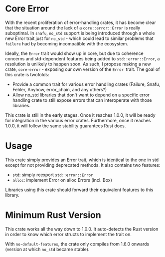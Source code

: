 # Core Error

With the recent proliferation of error-handling crates, it has become clear that
the situation around the lack of a `core::error::Error` is really suboptimal. In
`snafu`, `no_std` support is being introduced through a whole new Error trait
just for `no_std` - which could lead to similar problems that `failure` had by
becoming incompatible with the ecosystem.

Ideally, the `Error` trait would show up in core, but due to coherence concerns
and std-dependent features being added to `std::error::Error`, a resolution is
unlikely to happen soon.  As such, I propose making a new crate, `core-error` -
exposing our own version of the `Error `trait. The goal of this crate is
twofolds:

- Provide a common trait for various error handling crates (Failure, Snafu,
  Fehler, Anyhow, error_chain, and any others?)
- Allow no_std libraries that don't want to depend on a specific error handling
  crate to still expose errors that can interoperate with those libraries.

This crate is still in the early stages. Once it reaches 1.0.0, it will be ready
for integration in the various error crates. Furthermore, once it reaches 1.0.0,
it will follow the same stability guarantees Rust does.

# Usage
This crate simply provides an Error trait, which is identical to the one in std
except for not providing deprecated methods. It also contains two features:

- `std`: simply reexport `std::error::Error`
- `alloc`: implement Error on alloc Errors (incl. Box)

Libraries using this crate should forward their equivalent features to this library.

# Minimum Rust Version

This crate works all the way down to 1.0.0. It auto-detects the Rust version in
order to know which error structs to implement the trait on.

With `no-default-features`, the crate only compiles from 1.6.0 onwards (version
at which `no_std` became stable).
